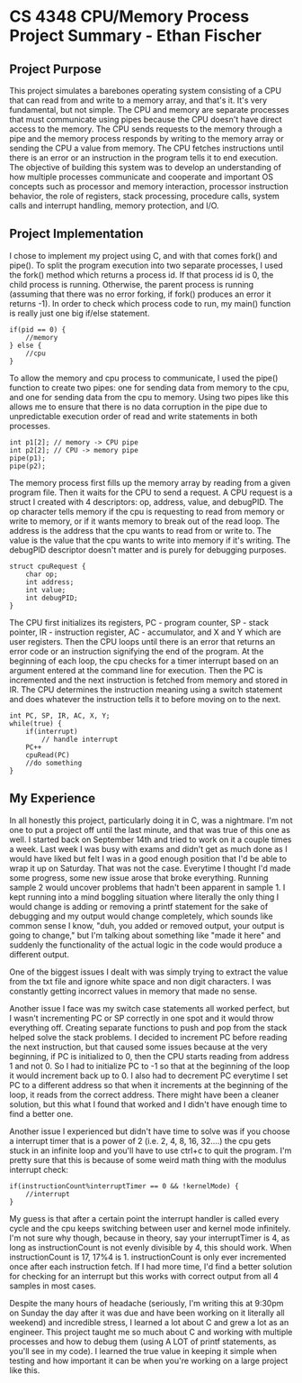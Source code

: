 # CS 4348 CPU/Memory Process Project Summary - Ethan Fischer

## Project Purpose
This project simulates a barebones operating system consisting of a CPU that can read from and write to a memory array, and that's it. It's very fundamental, but not simple. The CPU and memory are separate processes that must communicate using pipes because the CPU doesn't have direct access to the memory. The CPU sends requests to the memory through a pipe and the memory process responds by writing to the memory array or sending the CPU a value from memory. The CPU fetches instructions until there is an error or an instruction in the program tells it to end execution. The objective of building this system was to develop an understanding of how multiple processes communicate and cooperate and important OS concepts such as processor and memory interaction, processor instruction behavior, the role of registers, stack processing, procedure calls, system calls and interrupt handling, memory protection, and I/O. 

## Project Implementation
I chose to implement my project using C, and with that comes fork() and pipe(). To split the program execution into two separate processes, I used the fork() method which returns a process id. If that process id is 0, the child process is running. Otherwise, the parent process is running (assuming that there was no error forking, if fork() produces an error it returns -1). In order to check which process code to run, my main() function is really just one big if/else statement. 
```
if(pid == 0) {
    //memory
} else {
    //cpu
}
```
To allow the memory and cpu process to communicate, I used the pipe() function to create two pipes: one for sending data from memory to the cpu, and one for sending data from the cpu to memory. Using two pipes like this allows me to ensure that there is no data corruption in the pipe due to unpredictable execution order of read and write statements in both processes.
```
int p1[2]; // memory -> CPU pipe
int p2[2]; // CPU -> memory pipe
pipe(p1);
pipe(p2);
```
The memory process first fills up the memory array by reading from a given program file. Then it waits for the CPU to send a request. A CPU request is a struct I created with 4 descriptors: op, address, value, and debugPID. The op character tells memory if the cpu is requesting to read from memory or write to memory, or if it wants memory to break out of the read loop. The address is the address that the cpu wants to read from or write to. The value is the value that the cpu wants to write into memory if it's writing. The debugPID descriptor doesn't matter and is purely for debugging purposes. 
```
struct cpuRequest {
    char op;
    int address;
    int value;
    int debugPID;
}
```
The CPU first initializes its registers, PC - program counter, SP - stack pointer, IR - instruction register, AC - accumulator, and X and Y which are user registers. Then the CPU loops until there is an error that returns an error code or an instruction signifying the end of the program.  At the beginning of each loop, the cpu checks for a timer interrupt based on an argument entered at the command line for execution. Then the PC is incremented and the next instruction is fetched from memory and stored in IR. The CPU determines the instruction meaning using a switch statement and does whatever the instruction tells it to before moving on to the next.
```
int PC, SP, IR, AC, X, Y;
while(true) {
    if(interrupt)
        // handle interrupt
    PC++
    cpuRead(PC)
    //do something
}
```

## My Experience
In all honestly this project, particularly doing it in C, was a nightmare. I'm not one to put a project off until the last minute, and that was true of this one as well. I started back on September 14th and tried to work on it a couple times a week. Last week I was busy with exams and didn't get as much done as I would have liked but felt I was in a good enough position that I'd be able to wrap it up on Saturday. That was not the case. Everytime I thought I'd made some progress, some new issue arose that broke everything. Running sample 2 would uncover problems that hadn't been apparent in sample 1. I kept running into a mind boggling situation where literally the only thing I would change is adding or removing a printf statement for the sake of debugging and my output would change completely, which sounds like common sense I know, "duh, you added or removed output, your output is going to change," but I'm talking about something like "made it here" and suddenly the functionality of the actual logic in the code would produce a different output. 

One of the biggest issues I dealt with was simply trying to extract the value from the txt file and ignore white space and non digit characters. I was constantly getting incorrect values in memory that made no sense. 

Another issue I face was my switch case statements all worked perfect, but I wasn't incrementing PC or SP correctly in one spot and it would throw everything off. Creating separate functions to push and pop from the stack helped solve the stack problems. I decided to increment PC before reading the next instruction, but that caused some issues because at the very beginning, if PC is initialized to 0, then the CPU starts reading from address 1 and not 0. So I had to initialize PC to -1 so that at the beginning of the loop it would increment back up to 0. I also had to decrement PC everytime I set PC to a different address so that when it increments at the beginning of the loop, it reads from the correct address. There might have been a cleaner solution, but this what I found that worked and I didn't have enough time to find a better one. 

Another issue I experienced but didn't have time to solve was if you choose a interrupt timer that is a power of 2 (i.e. 2, 4, 8, 16, 32....) the cpu gets stuck in an infinite loop and you'll have to use ctrl+c to quit the program. I'm pretty sure that this is because of some weird math thing with the modulus interrupt check:
``` 
if(instructionCount%interruptTimer == 0 && !kernelMode) {
    //interrupt
}
```
My guess is that after a certain point the interrupt handler is called every cycle and the cpu keeps switching between user and kernel mode infinitely. I'm not sure why though, because in theory, say your interruptTimer is 4, as long as instructionCount is not evenly divisible by 4, this should work. When instructionCount is 17, 17%4 is 1. instructionCount is only ever incremented once after each instruction fetch. If I had more time, I'd find a better solution for checking for an interrupt but this works with correct output from all 4 samples in most cases. 

Despite the many hours of headache (seriously, I'm writing this at 9:30pm on Sunday the day after it was due and have been working on it literally all weekend) and incredible stress, I learned a lot about C and grew a lot as an engineer. This project taught me so much about C and working with multiple processes and how to debug them (using A LOT of printf statements, as you'll see in my code). I learned the true value in keeping it simple when testing and how important it can be when you're working on a large project like this. 